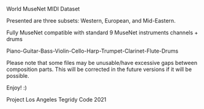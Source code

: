 World MuseNet MIDI Dataset

Presented are three subsets: Western, European, and Mid-Eastern.

Fully MuseNet compatible with standard 9 MuseNet instruments channels + drums

Piano-Guitar-Bass-Violin-Cello-Harp-Trumpet-Clarinet-Flute-Drums

Please note that some files may be unusable/have excessive gaps between composition parts. This will be corrected in the future versions if it will be possible.

Enjoy! :)

Project Los Angeles
Tegridy Code 2021
